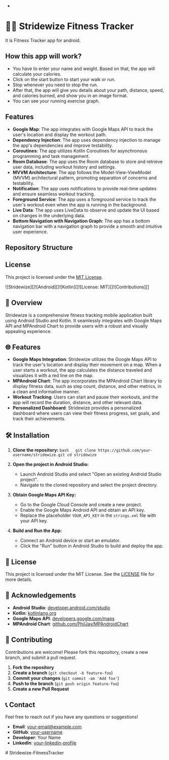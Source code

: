  - 
# 🏃‍♀️ Stridewize Fitness Tracker

It is Fitness Tracker app for android.

## How this app will work?

- You have to enter your name and weight. Based on that, the app will calculate your calories.
- Click on the start button to start your walk or run.
- Stop whenever you need to stop the run.
- After that, the app will give you details about your path, distance, speed, and calories burned, and show you in an image format.
- You can see your running exercise graph.

## Features

- **Google Map**: The app integrates with Google Maps API to track the user's location and display the workout path.
- **Dependency Injection**: The app uses dependency injection to manage the app's dependencies and improve testability.
- **Coroutines**: The app utilizes Kotlin Coroutines for asynchronous programming and task management.
- **Room Database**: The app uses the Room database to store and retrieve user data, including workout history and settings.
- **MVVM Architecture**: The app follows the Model-View-ViewModel (MVVM) architectural pattern, promoting separation of concerns and testability.
- **Notification**: The app uses notifications to provide real-time updates and ensure seamless workout tracking.
- **Foreground Service**: The app uses a foreground service to track the user's workout even when the app is running in the background.
- **Live Data**: The app uses LiveData to observe and update the UI based on changes in the underlying data.
- **Bottom Navigation with Navigation Graph**: The app has a bottom navigation bar with a navigation graph to provide a smooth and intuitive user experience.

## Repository Structure

## License

This project is licensed under the [MIT License](LICENSE).

![Stridewize][]![Android][]![Kotlin][]![License: MIT][]![Contributions][]

## 📱 Overview

Stridewize is a comprehensive fitness tracking mobile application built using Android Studio and Kotlin. It seamlessly integrates with Google Maps API and MPAndroid Chart to provide users with a robust and visually appealing experience.

## 🌐 Features

- **Google Maps Integration**: Stridewize utilizes the Google Maps API to track the user's location and display their movement on a map. When a user starts a workout, the app calculates the distance traveled and visualizes it with a red line on the map.
- **MPAndroid Chart**: The app incorporates the MPAndroid Chart library to display fitness data, such as step count, distance, and other metrics, in a clean and informative manner.
- **Workout Tracking**: Users can start and pause their workouts, and the app will record the duration, distance, and other relevant data.
- **Personalized Dashboard**: Stridewize provides a personalized dashboard where users can view their fitness progress, set goals, and track their achievements.

## 🛠️ Installation

1. **Clone the repository:**   ```bash   git clone https://github.com/your-username/stridewize.git
   cd stridewize   ```

2. **Open the project in Android Studio:**
   - Launch Android Studio and select "Open an existing Android Studio project".
   - Navigate to the cloned repository and select the project directory.

3. **Obtain Google Maps API Key:**
   - Go to the Google Cloud Console and create a new project.
   - Enable the Google Maps Android API and obtain an API key.
   - Replace the placeholder `YOUR_API_KEY` in the `strings.xml` file with your API key.

4. **Build and Run the App:**
   - Connect an Android device or start an emulator.
   - Click the "Run" button in Android Studio to build and deploy the app.


## 📜 License

This project is licensed under the MIT License. See the [LICENSE](LICENSE) file for more details.

## 🙏 Acknowledgements

- **Android Studio**: [developer.android.com/studio](https://developer.android.com/studio)
- **Kotlin**: [kotlinlang.org](https://kotlinlang.org/)
- **Google Maps API**: [developers.google.com/maps](https://developers.google.com/maps)
- **MPAndroid Chart**: [github.com/PhilJay/MPAndroidChart](https://github.com/PhilJay/MPAndroidChart)

## 🤝 Contributing

Contributions are welcome! Please fork this repository, create a new branch, and submit a pull request.

1. **Fork the repository**
2. **Create a branch** (`git checkout -b feature-foo`)
3. **Commit your changes** (`git commit -am 'Add foo'`)
4. **Push to the branch** (`git push origin feature-foo`)
5. **Create a new Pull Request**

## 📞 Contact

Feel free to reach out if you have any questions or suggestions!

- **Email**: your-email@example.com
- **GitHub**: [your-username](https://github.com/your-username)
- **Developer**: Your Name
- **LinkedIn**: [your-linkedin-profile](https://www.linkedin.com/in/your-linkedin-profile/)



#   S t r i d e w i z e - F i t n e s s T r a c k e r 
 
 
